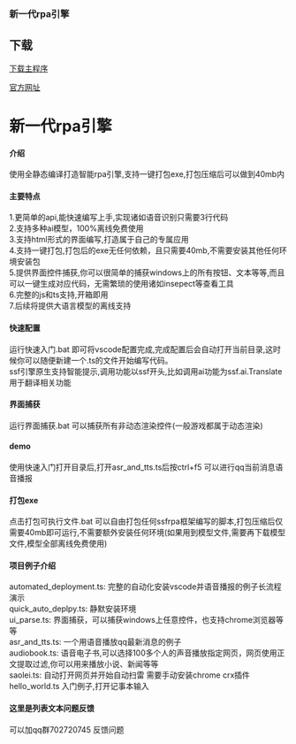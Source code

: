 ### 新一代rpa引擎

## 下载
[下载主程序](https://github.com/SSFRPA/ssfrpa/releases/download/v1.43.3/ssfrpa_v1.43.3.zip)

[官方网址](https://www.qweaa.com)
# 新一代rpa引擎

#### 介绍
  使用全静态编译打造智能rpa引擎,支持一键打包exe,打包压缩后可以做到40mb内

#### 主要特点
  1.更简单的api,能快速编写上手,实现诸如语音识别只需要3行代码<br>
  2.支持多种ai模型，100%离线免费使用<br>
  3.支持html形式的界面编写,打造属于自己的专属应用<br>
  4.支持一键打包,打包后的exe无任何依赖，且只需要40mb,不需要安装其他任何环境安装包<br>
  5.提供界面控件捕获,你可以很简单的捕获windows上的所有按钮、文本等等,而且可以一键生成对应代码，无需繁琐的使用诸如insepect等查看工具<br>
  6.完整的js和ts支持,开箱即用<br>
  7.后续将提供大语言模型的离线支持<br>

#### 快速配置
  运行快速入门.bat 即可将vscode配置完成,完成配置后会自动打开当前目录,这时候你可以随便新建一个.ts的文件开始编写代码。<br>
  ssf引擎原生支持智能提示,调用功能以ssf开头,比如调用ai功能为ssf.ai.Translate 用于翻译相关功能

#### 界面捕获
  运行界面捕获.bat 可以捕获所有非动态渲染控件(一般游戏都属于动态渲染)<br>

#### demo
  使用快速入门打开目录后,打开asr_and_tts.ts后按ctrl+f5 可以进行qq当前消息语音播报<br>

#### 打包exe
  点击打包可执行文件.bat 可以自由打包任何ssfrpa框架编写的脚本,打包压缩后仅需要40mb即可运行,不需要额外安装任何环境(如果用到模型文件,需要再下载模型文件,模型全部离线免费使用)<br>

#### 项目例子介绍
  automated_deployment.ts: 完整的自动化安装vscode并语音播报的例子长流程演示 <br>
  quick_auto_deplpy.ts: 静默安装环境 <br>
  ui_parse.ts: 界面捕获，可以捕获windows上任意控件，也支持chrome浏览器等等<br>
  asr_and_tts.ts: 一个用语音播放qq最新消息的例子 <br>
  audiobook.ts: 语音电子书,可以选择100多个人的声音播放指定网页，网页使用正文提取过滤,你可以用来播放小说、新闻等等<br>
  saolei.ts: 自动打开网页并开始自动扫雷 需要手动安装chrome crx插件<br>
  hello_world.ts 入门例子,打开记事本输入<br>
####  这里是列表文本问题反馈
  可以加qq群702720745 反馈问题<br>
